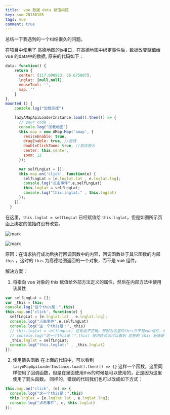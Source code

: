 ```yaml
---
title:  vue 数据 data 赋值问题
key: sum-20180105
tags: vue
comment: true
---
```


总结一下我遇到的一个纠结很久的问题。

在项目中使用了 高德地图的js接口，在高德地图中绑定事件后，数据改变赋值给 vue 的data中的数据, 原来的代码如下：

```js
data: function() {
    return {
      center: [117.000923, 36.675807],
      lnglat: [null,null],
      mouseTool: '',
      map: ''
    }
},
mounted () {
    console.log("加载完成")

    lazyAMapApiLoaderInstance.load().then(() => {
      // your code ...
      console.log("加载地图")
      this.map = new AMap.Map('amap', {
        resizeEnable: true,
        dragEnable: true, //拖拽
        doubleClickZoom: true, //双击放大
        center: this.center,
        zoom: 12
      });

      var selfLngLat = [];
      this.map.on('click', function(e) {
        selfLngLat = [e.lnglat.lat , e.lnglat.lng];
        console.log("点击事件",e,selfLngLat)
        this.lnglat = selfLngLat;
        console.log("this.lnglat:" , this.lnglat)
      });
    });
  }
  ```

  在这里，`this.lnglat = selfLngLat` 已经赋值给 `this.lnglat`，但是如图所示页面上绑定的值始终没有改变。

  ![mark](http://images.fuyix.cn/blog/180829/JfbLeCg5LG.png?imageslim)

  ![mark](http://images.fuyix.cn/blog/180829/GJi8Dial59.png?imageslim)

  原因：在请求执行成功后执行回调函数中的内容，回调函数处于其它函数的内部 `this` ，这时的 `this` 为高德地图返回的一个对象，而不是 vue 组件。

  解决方案：

1. 将指向 vue 对象的 this 赋值给外部方法定义的属性，然后在内部方法中使用该属性
```js
var selfLngLat = [];
var _this = this;
console.log("这个this是：",this)
this.map.on('click', function(e) {
  selfLngLat = [e.lnglat.lat , e.lnglat.lng];
  console.log("点击事件",e,selfLngLat)
  console.log("这一个this是：",_this)
  // this.lnglat = selfLngLat; 这句话不正确，是因为这里的this并不是vue组件，而是高德地图返回的一个对象
  // console.log("这一个this是：",this) 使用这句话可以看到 这里的 this 到底是什么
  _this.lnglat = selfLngLat;
  console.log("this.lnglat:" , _this.lnglat)
});  
```

2. 使用箭头函数
在上面的代码中，可以看到 `lazyAMapApiLoaderInstance.load().then(() => {}` 这样一个函数，这里同样使用了回调函数，但是在里面使用this的时候是可以使用的，正是因为这里使用了箭头函数。
同样的，错误的代码我们也可以改成如下方式：
```js
this.map.on('click', (e) => {
  console.log("这一个this是：",this)
  this.lnglat = [e.lnglat.lat , e.lnglat.lng];
  console.log("点击事件", e, this.lnglat)
});
```

